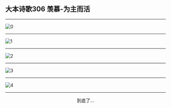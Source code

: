 
## 大本诗歌306 羡慕-为主而活
        
<div id="aplayer0"></div>

---

<img alt="0" data-original="https://cdn.jsdelivr.net/gh/k34869/shi/data/d0306/0">

---

<img alt="1" data-original="https://cdn.jsdelivr.net/gh/k34869/shi/data/d0306/1">

---

<img alt="2" data-original="https://cdn.jsdelivr.net/gh/k34869/shi/data/d0306/2">

---

<img alt="3" data-original="https://cdn.jsdelivr.net/gh/k34869/shi/data/d0306/3">

---

<img alt="4" data-original="https://cdn.jsdelivr.net/gh/k34869/shi/data/d0306/4">

---

<p style="text-align: center">到底了...</p>

<script src="/js/dist-view.js"></script>

<script>
MAIN.id = 'd0306';
        
const ap0 = new APlayer({
    container: document.getElementById('aplayer0'),
    volume: 1,
    loop: 'none',
    preload: 'none',
    audio: [{
        name: '大本诗歌306.mp3',
        artist: '大本诗歌',
        url: 'https://res.wx.qq.com/voice/getvoice?mediaid=MzI0NTk3MDM5M18yMjQ3NDkxMjI0',
        cover: '/favicon'
    }]
});
</script>

